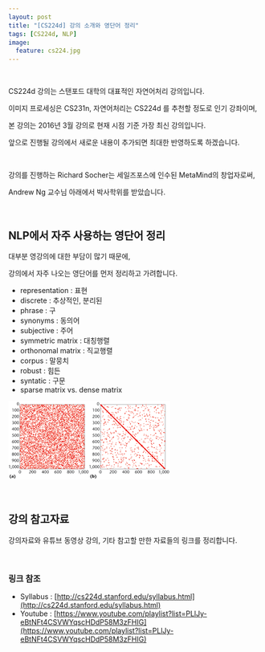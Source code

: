 ```yaml
---
layout: post
title: "[CS224d] 강의 소개와 영단어 정리"
tags: [CS224d, NLP]
image:
  feature: cs224.jpg
---
```


   ​

CS224d 강의는 스탠포드 대학의 대표적인 자연어처리 강의입니다.

이미지 프로세싱은 CS231n, 자연어처리는 CS224d 를 추천할 정도로 인기 강좌이며,

본 강의는 2016년 3월 강의로 현재 시점 기준 가장 최신 강의입니다.

앞으로 진행될 강의에서 새로운 내용이 추가되면 최대한 반영하도록 하겠습니다.

   ​

강의를 진행하는 Richard Socher는 세일즈포스에 인수된 MetaMind의 창업자로써,

Andrew Ng 교수님 아래에서 박사학위를 받았습니다.

   ​

## NLP에서 자주 사용하는 영단어 정리

대부분 영강의에 대한 부담이 많기 때문에,

강의에서 자주 나오는 영단어를 먼저 정리하고 가려합니다.



- representation : 표현
- discrete : 추상적인, 분리된
- phrase : 구
- synonyms : 동의어
- subjective : 주어
- symmetric matrix : 대칭행렬
- orthonomal matrix : 직교행렬
- corpus : 말뭉치
- robust : 힘든
- syntatic : 구문
- sparse matrix  vs.  dense matrix

![sparse](..\images\sparse.png)

 ​   

## 강의 참고자료

강의자료와 유튜브 동영상 강의, 기타 참고할 만한 자료들의 링크를 정리합니다.

   ​

### 링크 참조

- Syllabus : [http://cs224d.stanford.edu/syllabus.html](http://cs224d.stanford.edu/syllabus.html)
- Youtube : [https://www.youtube.com/playlist?list=PLlJy-eBtNFt4CSVWYqscHDdP58M3zFHIG](https://www.youtube.com/playlist?list=PLlJy-eBtNFt4CSVWYqscHDdP58M3zFHIG)